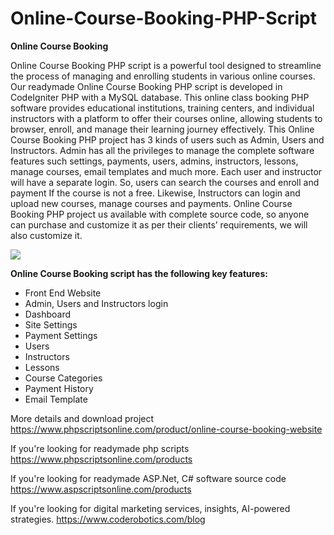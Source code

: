 # Online-Course-Booking-PHP-Script
<b>Online Course Booking</b>

Online Course Booking PHP script is a powerful tool designed to streamline the process of managing and enrolling students in various online courses. Our readymade Online Course Booking PHP script is developed in CodeIgniter PHP with a MySQL database. This online class booking PHP software provides educational institutions, training centers, and individual instructors with a platform to offer their courses online, allowing students to browser, enroll, and manage their learning journey effectively. This Online Course Booking PHP project has 3 kinds of users such as Admin, Users and Instructors. Admin has all the privileges to manage the complete software features such settings, payments, users, admins, instructors, lessons, manage courses, email templates and much more. Each user and instructor will have a separate login. So, users can search the courses and enroll and payment If the course is not a free. Likewise, Instructors can login and upload new courses, manage courses and payments. Online Course Booking PHP project us available with complete source code, so anyone can purchase and customize it as per their clients’ requirements, we will also customize it.

<img src="https://www.phpscriptsonline.com/frontend/assets/templates/1736621359_ad4b36dc3469585378fd.webp">

<b>Online Course Booking script has the following key features:</b>

<ul>
<li>Front End Website</li>
<li>Admin, Users and Instructors login</li>
<li>Dashboard</li>
<li>Site Settings</li>
<li>Payment Settings</li>
<li>Users</li>
<li>Instructors</li>
<li>Lessons</li>
<li>Course Categories</li>
<li>Payment History</li>
<li>Email Template</li>
</ul>

More details and download project
https://www.phpscriptsonline.com/product/online-course-booking-website

If you're looking for readymade php scripts
https://www.phpscriptsonline.com/products

If you're looking for readymade ASP.Net, C# software source code
https://www.aspscriptsonline.com/products

If you're looking for digital marketing services, insights, AI-powered strategies.
https://www.coderobotics.com/blog
